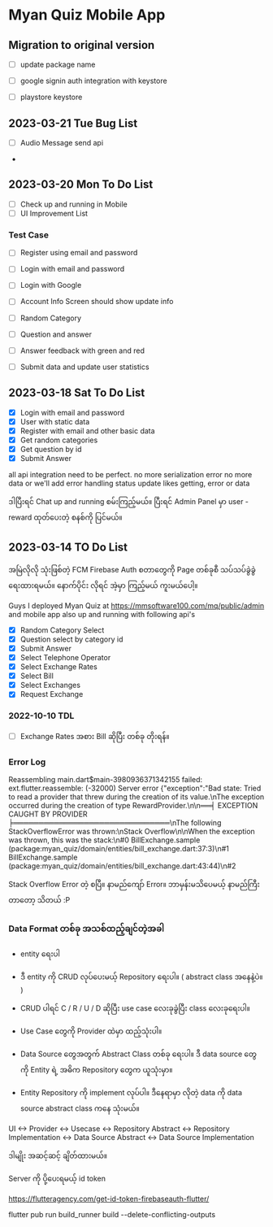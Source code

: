 # Myan Quiz Mobile App

##  Migration to original version

- [ ] update package name
- [ ] google signin auth integration with keystore
- [ ] playstore keystore


## 2023-03-21 Tue Bug List

- [ ] Audio Message send api 
- 
## 2023-03-20 Mon To Do List

- [ ] Check up and running in Mobile
- [ ] UI Improvement List

### Test Case

- [ ] Register using email and password
- [ ] Login with email and password
- [ ] Login with Google
- [ ] Account Info Screen should show update info
- [ ] Random Category
- [ ] Question and answer
- [ ] Answer feedback with green and red
- [ ] Submit data and update user statistics


 
## 2023-03-18 Sat To Do List

- [x] Login with email and password
- [x] User with static data
- [x] Register with email and other basic data
- [x] Get random categories
- [x] Get question by id
- [x] Submit Answer

all api integration need to be perfect.
no more serialization error 
no more data
or we'll add error handling
status update likes getting, error or data 


ဒါပြီးရင် Chat up and running စမ်းကြည့်မယ်။
ပြီးရင် Admin Panel မှာ user - reward ထုတ်ပေးတဲ့ စနစ်ကို ပြင်မယ်။

## 2023-03-14 TO Do List

အမြဲလိုလို သုံးဖြစ်တဲ့ 
FCM
Firebase Auth
စတာတွေကို 
Page တစ်ခုစီ သပ်သပ်ခွဲခွဲရေးထားရမယ်။
နောက်ပိုင်း လိုရင် အဲ့မှာ ကြည့်မယ် ကူးမယ်ပေါ့။


Guys
I deployed Myan Quiz at https://mmsoftware100.com/mq/public/admin
and mobile app also up and running with following api's 

- [x] Random Category Select
- [x] Question select by category id
- [x] Submit Answer
- [x] Select Telephone Operator
- [x] Select Exchange Rates
- [x] Select Bill
- [x] Select Exchanges
- [x] Request Exchange

### 2022-10-10 TDL
- [ ] Exchange Rates အစား Bill ဆိုပြီး တစ်ခု တိုးရန်။

### Error Log
Reassembling main.dart$main-3980936371342155 failed: ext.flutter.reassemble: (-32000) Server error
{"exception":"Bad state: Tried to read a provider that threw during the creation of its value.\nThe exception occurred during the creation of type RewardProvider.\n\n══╡ EXCEPTION CAUGHT
BY PROVIDER ╞═══════════════════════════════\nThe following StackOverflowError was thrown:\nStack Overflow\n\nWhen the exception was thrown, this was the stack:\n#0
BillExchange.sample (package:myan_quiz/domain/entities/bill_exchange.dart:37:3)\n#1      BillExchange.sample (package:myan_quiz/domain/entities/bill_exchange.dart:43:44)\n#2


Stack Overflow Error တဲ့ စပြီ။
နာမည်ကျော် Error။
ဘာမှန်းမသိပေမယ့် နာမည်ကြီးတာတော့ သိတယ် :P


### Data Format တစ်ခု အသစ်ထည့်ချင်တဲ့အခါ
- entity ရေးပါ
- ဒီ entity ကို CRUD လုပ်ပေးမယ့် Repository ရေးပါ။ ( abstract class အနေနဲ့ပဲ။ )
- CRUD ပါရင် C / R / U / D ဆိုပြီး use case လေးခုခွဲပြီး class လေးခုရေးပါ။ 
- Use Case တွေကို Provider ထဲမှာ ထည့်သုံးပါ။

- Data Source တွေအတွက် Abstract Class တစ်ခု ရေးပါ။ ဒီ data source တွေကို Entity ရဲ့ အဓိက Repository တွေက ယူသုံးမှာ။
- Entity Repository ကို implement လုပ်ပါ။ ဒီနေရာမှာ လိုတဲ့ data ကို data source abstract class  ကနေ သုံးမယ်။

UI <-> Provider <-> Usecase <-> Repository Abstract <-> Repository Implementation <-> Data Source Abstract <-> Data Source Implementation

ဒါမျိုး အဆင့်ဆင့် ချိတ်ထားမယ်။

Server ကို ပို့ပေးရမယ့် id token

https://flutteragency.com/get-id-token-firebaseauth-flutter/

flutter pub run build_runner build --delete-conflicting-outputs


